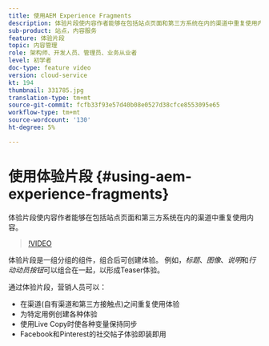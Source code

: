 ```yaml
---
title: 使用AEM Experience Fragments
description: 体验片段使内容作者能够在包括站点页面和第三方系统在内的渠道中重复使用内容。
sub-product: 站点，内容服务
feature: 体验片段
topic: 内容管理
role: 架构师、开发人员、管理员、业务从业者
level: 初学者
doc-type: feature video
version: cloud-service
kt: 194
thumbnail: 331785.jpg
translation-type: tm+mt
source-git-commit: fcfb33f93e57d40b08e0527d38cfce8553095e65
workflow-type: tm+mt
source-wordcount: '130'
ht-degree: 5%

---
```



# 使用体验片段 {#using-aem-experience-fragments}

体验片段使内容作者能够在包括站点页面和第三方系统在内的渠道中重复使用内容。

>[!VIDEO](https://video.tv.adobe.com/v/331785/?quality=12&learn=on)

体验片段是一组分组的组件，组合后可创建体验。 例如，*标题*、*图像*、*说明*&#x200B;和&#x200B;*行动动员按钮*&#x200B;可以组合在一起，以形成Teaser体验。

通过体验片段，营销人员可以：

* 在渠道(自有渠道和第三方接触点)之间重复使用体验
* 为特定用例创建各种体验
* 使用Live Copy时使各种变量保持同步
* Facebook和Pinterest的社交帖子体验即装即用
